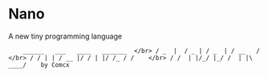 # Nano
A new tiny programming language


 `    ______   ___   ____   _______  </br>
     / _  |  / _ | / _  | / __   /   </br>
    / / | | / __ |/ / | |/ /_ / /    </br>
   / /  | |/_/ |_/ /  | |\ ____/    by Comcx`  



